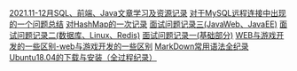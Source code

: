  [2021.11-12月SQL、前端、Java文章学习及资源记录](docs/bokeyuan/2021/2021.11-12月SQL、前端、Java文章学习及资源记录.md)
 [对于MySQL远程连接中出现的一个问题总结](docs/bokeyuan/2021/对于MySQL远程连接中出现的一个问题总结.md)
 [对HashMap的一次记录](docs/bokeyuan/2021/对HashMap的一次记录.md)
 [面试问题记录三(JavaWeb、JavaEE)](docs/bokeyuan/2021/面试问题记录三(JavaWeb、JavaEE).md)
 [面试问题记录二(数据库、Linux、Redis)](docs/bokeyuan/2021/面试问题记录二(数据库、Linux、Redis).md)
 [面试问题记录一(基础部分)](docs/bokeyuan/2021/面试问题记录一(基础部分).md)
 [WEB与游戏开发的一些区别-web与游戏开发的一些区别](docs/bokeyuan/2021/WEB与游戏开发的一些区别-web与游戏开发的一些区别.md)
 [MarkDown常用语法全纪录](docs/bokeyuan/2021/MarkDown常用语法全纪录.md)
 [Ubuntu18.04的下载与安装（全过程纪录）](docs/bokeyuan/2021/Ubuntu18.04的下载与安装（全过程纪录）.md)


